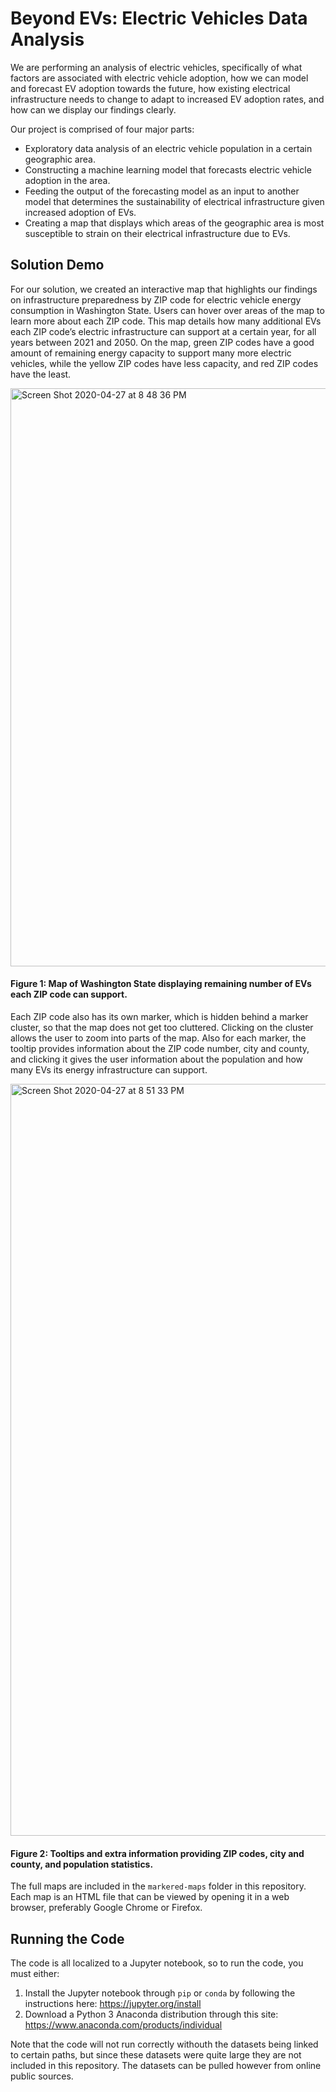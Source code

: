 # Beyond EVs: Electric Vehicles Data Analysis

We are performing an analysis of electric vehicles, specifically of what factors are associated with electric vehicle adoption, how we can model and forecast EV adoption towards the future, how existing electrical infrastructure needs to change to adapt to increased EV adoption rates, and how can we display our findings clearly.

Our project is comprised of four major parts:
- Exploratory data analysis of an electric vehicle population in a certain geographic area.
- Constructing a machine learning model that forecasts electric vehicle adoption in the area.
- Feeding the output of the forecasting model as an input to another model that determines the sustainability of electrical infrastructure given increased adoption of EVs.
- Creating a map that displays which areas of the geographic area is most susceptible to strain on their electrical infrastructure due to EVs.

## Solution Demo

For our solution, we created an interactive map that highlights our findings on infrastructure preparedness by ZIP code for electric vehicle energy consumption in Washington State. Users can hover over areas of the map to learn more about each ZIP code. This map details how many additional EVs each ZIP code’s electric infrastructure can support at a certain year, for all years between 2021 and 2050. On the map, green ZIP codes have a good amount of remaining energy capacity to support many more electric vehicles, while the yellow ZIP codes have less capacity, and red ZIP codes have the least.

<img width="925" alt="Screen Shot 2020-04-27 at 8 48 36 PM" src="https://user-images.githubusercontent.com/21212020/81616786-00262280-9399-11ea-9448-77020e1f0c60.png">

#### Figure 1: Map of Washington State displaying remaining number of EVs each ZIP code can support.

Each ZIP code also has its own marker, which is hidden behind a marker cluster, so that the map does not get too cluttered. Clicking on the cluster allows the user to zoom into parts of the map. Also for each marker, the tooltip provides information about the ZIP code number, city and county, and clicking it gives the user information about the population and how many EVs its energy infrastructure can support.

<img width="1203" alt="Screen Shot 2020-04-27 at 8 51 33 PM" src="https://user-images.githubusercontent.com/21212020/81616885-3368b180-9399-11ea-8011-9a406d45ddb0.png">

#### Figure 2: Tooltips and extra information providing ZIP codes, city and county, and population statistics.

The full maps are included in the `markered-maps` folder in this repository. Each map is an HTML file that can be viewed by opening it in a web browser, preferably Google Chrome or Firefox.

## Running the Code
The code is all localized to a Jupyter notebook, so to run the code, you must either:

1. Install the Jupyter notebook through `pip` or `conda` by following the instructions here: https://jupyter.org/install
2. Download a Python 3 Anaconda distribution through this site: https://www.anaconda.com/products/individual

Note that the code will not run correctly withouth the datasets being linked to certain paths, but since these datasets were quite large they are not included in this repository. The datasets can be pulled however from online public sources.
